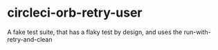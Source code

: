 # circleci-orb-retry-user
A fake test suite, that has a flaky test by design, and uses the run-with-retry-and-clean
